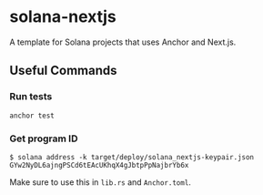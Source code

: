 # solana-nextjs

A template for Solana projects that uses Anchor and Next.js.

## Useful Commands

### Run tests 

```
anchor test
```

### Get program ID

```
$ solana address -k target/deploy/solana_nextjs-keypair.json
GYw2NyDL6ajngPSCd6tEAcUKhqX4gJbtpPpNajbrYb6x
```

Make sure to use this in `lib.rs` and `Anchor.toml`.